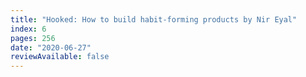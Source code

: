 ```yaml
---
title: "Hooked: How to build habit-forming products by Nir Eyal"
index: 6
pages: 256
date: "2020-06-27"
reviewAvailable: false
---
```


